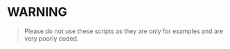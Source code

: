 # WARNING

> Please do not use these scripts as they are only for examples and are very poorly coded.
